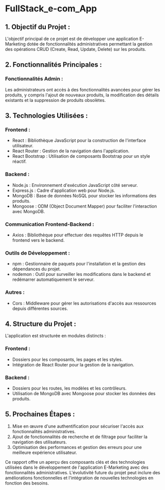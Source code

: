 # FullStack_e-com_App


## 1. Objectif du Projet :

L'objectif principal de ce projet est de développer une application E-Marketing dotée de fonctionnalités administratives permettant la gestion des opérations CRUD (Create, Read, Update, Delete) sur les produits.

## 2. Fonctionnalités Principales :

### Fonctionnalités Admin :
Les administrateurs ont accès à des fonctionnalités avancées pour gérer les produits, y compris l'ajout de nouveaux produits, la modification des détails existants et la suppression de produits obsolètes.

## 3. Technologies Utilisées :

### Frontend :
- React : Bibliothèque JavaScript pour la construction de l'interface utilisateur.
- React Router : Gestion de la navigation dans l'application.
- React Bootstrap : Utilisation de composants Bootstrap pour un style réactif.

### Backend :
- Node.js : Environnement d'exécution JavaScript côté serveur.
- Express.js : Cadre d'application web pour Node.js.
- MongoDB : Base de données NoSQL pour stocker les informations des produits.
- Mongoose : ODM (Object Document Mapper) pour faciliter l'interaction avec MongoDB.

### Communication Frontend-Backend :
- Axios : Bibliothèque pour effectuer des requêtes HTTP depuis le frontend vers le backend.

### Outils de Développement :
- npm : Gestionnaire de paquets pour l'installation et la gestion des dépendances du projet.
- nodemon : Outil pour surveiller les modifications dans le backend et redémarrer automatiquement le serveur.

### Autres :
- Cors : Middleware pour gérer les autorisations d'accès aux ressources depuis différentes sources.

## 4. Structure du Projet :

L'application est structurée en modules distincts :

### Frontend :
- Dossiers pour les composants, les pages et les styles.
- Intégration de React Router pour la gestion de la navigation.

### Backend :
- Dossiers pour les routes, les modèles et les contrôleurs.
- Utilisation de MongoDB avec Mongoose pour stocker les données des produits.

## 5. Prochaines Étapes :

1. Mise en œuvre d'une authentification pour sécuriser l'accès aux fonctionnalités administratives.
2. Ajout de fonctionnalités de recherche et de filtrage pour faciliter la navigation des utilisateurs.
3. Optimisation des performances et gestion des erreurs pour une meilleure expérience utilisateur.

Ce rapport offre un aperçu des composants clés et des technologies utilisées dans le développement de l'application E-Marketing avec des fonctionnalités administratives. L'évolutivité future du projet peut inclure des améliorations fonctionnelles et l'intégration de nouvelles technologies en fonction des besoins.
